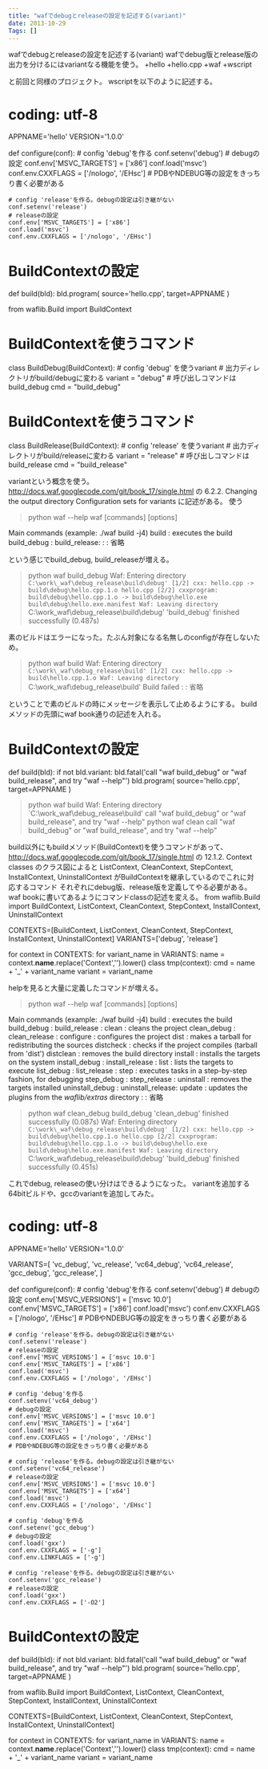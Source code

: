 ```yaml
---
title: "wafでdebugとreleaseの設定を記述する(variant)"
date: 2013-10-29
Tags: []
---
```


wafでdebugとreleaseの設定を記述する(variant)
wafでdebug版とrelease版の出力を分けるにはvariantなる機能を使う。
+hello
  +hello.cpp
  +waf
  +wscript

と前回と同様のプロジェクト。 wscriptを以下のように記述する。
# coding: utf-8

APPNAME='hello'
VERSION='1.0.0'


def configure(conf):
    # config 'debug'を作る
    conf.setenv('debug')
    # debugの設定
    conf.env['MSVC_TARGETS'] = ['x86']
    conf.load('msvc')
    conf.env.CXXFLAGS = ['/nologo', '/EHsc']
    # PDBやNDEBUG等の設定をきっちり書く必要がある

    # config 'release'を作る。debugの設定は引き継がない
    conf.setenv('release')
    # releaseの設定
    conf.env['MSVC_TARGETS'] = ['x86']
    conf.load('msvc')
    conf.env.CXXFLAGS = ['/nologo', '/EHsc']


# BuildContextの設定
def build(bld):
    bld.program(
            source='hello.cpp',
            target=APPNAME
            )


from waflib.Build import BuildContext

# BuildContextを使うコマンド
class BuildDebug(BuildContext):
    # config 'debug' を使うvariant
    # 出力ディレクトリがbuild/debugに変わる
    variant = "debug"
    # 呼び出しコマンドはbuild_debug
    cmd = "build_debug"

# BuildContextを使うコマンド
class BuildRelease(BuildContext):
    # config 'release' を使うvariant
    # 出力ディレクトリがbuild/releaseに変わる
    variant = "release"
    # 呼び出しコマンドはbuild_release
    cmd = "build_release"

variantという概念を使う。
http://docs.waf.googlecode.com/git/book_17/single.html の 6.2.2.
Changing the output directory Configuration sets for variants
に記述がある。
使う
> python waf --help
waf [commands] [options]

Main commands (example: ./waf build -j4)
  build        : executes the build
  build_debug  :
  build_release:
:
:
省略

という感じでbuild_debug, build_releaseが増える。
> python waf build_debug
Waf: Entering directory `C:\work\_waf\debug_release\build\debug'
[1/2] cxx: hello.cpp -> build\debug\hello.cpp.1.o
hello.cpp
[2/2] cxxprogram: build\debug\hello.cpp.1.o -> build\debug\hello.exe build\debug\hello.exe.manifest
Waf: Leaving directory `C:\work\_waf\debug_release\build\debug'
'build_debug' finished successfully (0.487s)

素のビルドはエラーになった。たぶん対象になる名無しのconfigが存在しないため。
> python waf build
Waf: Entering directory `C:\work\_waf\debug_release\build'
[1/2] cxx: hello.cpp -> build\hello.cpp.1.o
Waf: Leaving directory `C:\work\_waf\debug_release\build'
Build failed
:
:
省略

ということで素のビルドの時にメッセージを表示して止めるようにする。
buildメソッドの先頭にwaf book通りの記述を入れる。
# BuildContextの設定
def build(bld):
    if not bld.variant:
         bld.fatal('call "waf build_debug" or "waf build_release", and try "waf --help"')
    bld.program(
            source='hello.cpp',
            target=APPNAME
            )

> python waf build
Waf: Entering directory `C:\work\_waf\debug_release\build'
call "waf build_debug" or "waf build_release", and try "waf --help"
> python waf clean
call "waf build_debug" or "waf build_release", and try "waf --help"

build以外にもbuildメソッド(BuildContext)を使うコマンドがあって、
http://docs.waf.googlecode.com/git/book_17/single.html の 12.1.2.
Context classes のクラス図によると ListContext, CleanContext,
StepContext, InstallContext, UninstallContext
がBuildContextを継承しているのでこれに対応するコマンド
それぞれにdebug版、release版を定義してやる必要がある。
waf bookに書いてあるようにコマンドclassの記述を変える。
from waflib.Build import BuildContext, ListContext, CleanContext, StepContext, InstallContext, UninstallContext

CONTEXTS=[BuildContext, ListContext, CleanContext, StepContext, InstallContext, UninstallContext]
VARIANTS=['debug', 'release']

for context in CONTEXTS:
    for variant_name in VARIANTS:
        name = context.__name__.replace('Context','').lower()
        class tmp(context):
            cmd = name + '_' + variant_name
            variant = variant_name

helpを見ると大量に定義したコマンドが増える。
> python waf --help
waf [commands] [options]

Main commands (example: ./waf build -j4)
  build            : executes the build
  build_debug      :
  build_release    :
  clean            : cleans the project
  clean_debug      :
  clean_release    :
  configure        : configures the project
  dist             : makes a tarball for redistributing the sources
  distcheck        : checks if the project compiles (tarball from 'dist')
  distclean        : removes the build directory
  install          : installs the targets on the system
  install_debug    :
  install_release  :
  list             : lists the targets to execute
  list_debug       :
  list_release     :
  step             : executes tasks in a step-by-step fashion, for debugging
  step_debug       :
  step_release     :
  uninstall        : removes the targets installed
  uninstall_debug  :
  uninstall_release:
  update           : updates the plugins from the *waflib/extras* directory
:
:
省略

> python waf clean_debug build_debug
'clean_debug' finished successfully (0.087s)
Waf: Entering directory `C:\work\_waf\debug_release\build\debug'
[1/2] cxx: hello.cpp -> build\debug\hello.cpp.1.o
hello.cpp
[2/2] cxxprogram: build\debug\hello.cpp.1.o -> build\debug\hello.exe build\debug\hello.exe.manifest
Waf: Leaving directory `C:\work\_waf\debug_release\build\debug'
'build_debug' finished successfully (0.451s)

これでdebug, releaseの使い分けはできるようになった。
variantを追加する
64bitビルドや、gccのvariantを追加してみた。
# coding: utf-8

APPNAME='hello'
VERSION='1.0.0'

VARIANTS=[
'vc_debug', 'vc_release', 'vc64_debug', 'vc64_release',
'gcc_debug', 'gcc_release',
]

def configure(conf):
    # config 'debug'を作る
    conf.setenv('debug')
    # debugの設定
    conf.env['MSVC_VERSIONS'] = ['msvc 10.0']
    conf.env['MSVC_TARGETS'] = ['x86']
    conf.load('msvc')
    conf.env.CXXFLAGS = ['/nologo', '/EHsc']
    # PDBやNDEBUG等の設定をきっちり書く必要がある

    # config 'release'を作る。debugの設定は引き継がない
    conf.setenv('release')
    # releaseの設定
    conf.env['MSVC_VERSIONS'] = ['msvc 10.0']
    conf.env['MSVC_TARGETS'] = ['x86']
    conf.load('msvc')
    conf.env.CXXFLAGS = ['/nologo', '/EHsc']

    # config 'debug'を作る
    conf.setenv('vc64_debug')
    # debugの設定
    conf.env['MSVC_VERSIONS'] = ['msvc 10.0']
    conf.env['MSVC_TARGETS'] = ['x64']
    conf.load('msvc')
    conf.env.CXXFLAGS = ['/nologo', '/EHsc']
    # PDBやNDEBUG等の設定をきっちり書く必要がある

    # config 'release'を作る。debugの設定は引き継がない
    conf.setenv('vc64_release')
    # releaseの設定
    conf.env['MSVC_VERSIONS'] = ['msvc 10.0']
    conf.env['MSVC_TARGETS'] = ['x64']
    conf.load('msvc')
    conf.env.CXXFLAGS = ['/nologo', '/EHsc']

    # config 'debug'を作る
    conf.setenv('gcc_debug')
    # debugの設定
    conf.load('gxx')
    conf.env.CXXFLAGS = ['-g']
    conf.env.LINKFLAGS = ['-g']

    # config 'release'を作る。debugの設定は引き継がない
    conf.setenv('gcc_release')
    # releaseの設定
    conf.load('gxx')
    conf.env.CXXFLAGS = ['-O2']


# BuildContextの設定
def build(bld):
    if not bld.variant:
         bld.fatal('call "waf build_debug" or "waf build_release", and try "waf --help"')
    bld.program(
            source='hello.cpp',
            target=APPNAME
            )

from waflib.Build import BuildContext, ListContext, CleanContext, StepContext, InstallContext, UninstallContext

CONTEXTS=[BuildContext, ListContext, CleanContext, StepContext, InstallContext, UninstallContext]

for context in CONTEXTS:
    for variant_name in VARIANTS:
        name = context.__name__.replace('Context','').lower()
        class tmp(context):
            cmd = name + '_' + variant_name
            variant = variant_name

